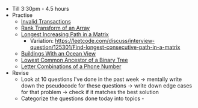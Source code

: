- Till 3:30pm - 4.5 hours
- Practise
	- [Invalid Transactions](https://leetcode.com/problems/invalid-transactions/)
	- [Rank Transform of an Array](https://leetcode.com/problems/rank-transform-of-an-array/)
	- [Longest Increasing Path in a Matrix](https://leetcode.com/problems/longest-increasing-path-in-a-matrix/)
		- Variation: https://leetcode.com/discuss/interview-question/125301/Find-longest-consecutive-path-in-a-matrix
	- [Buildings With an Ocean View](https://leetcode.com/problems/buildings-with-an-ocean-view/)
	- [Lowest Common Ancestor of a Binary Tree](https://leetcode.com/problems/lowest-common-ancestor-of-a-binary-tree/)
	- [Letter Combinations of a Phone Number](https://leetcode.com/problems/letter-combinations-of-a-phone-number/)
- Revise
	- Look at 10 questions I've done in the past week -> mentally write down the pseudocode for these questions -> write down edge cases for that problem -> check if it matches the best solution
	- Categorize the questions done today into topics -